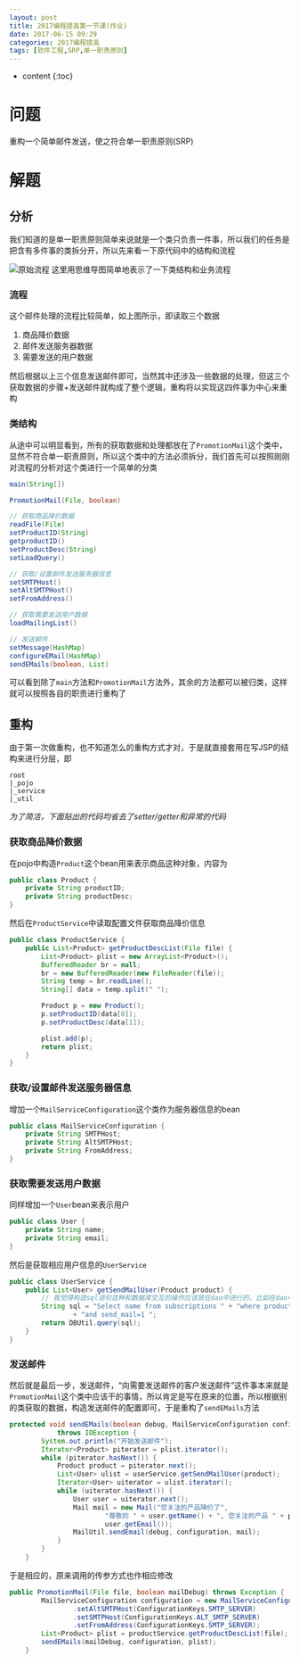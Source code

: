 ```yaml
---
layout: post
title: 2017编程提高第一节课(作业)
date: 2017-06-15 09:29
categories: 2017编程提高
tags: [软件工程,SRP,单一职责原则]
---
```


* content
{:toc}

# 问题
重构一个简单邮件发送，使之符合单一职责原则(SRP)

# 解题
## 分析
我们知道的是单一职责原则简单来说就是一个类只负责一件事，所以我们的任务是把含有多件事的类拆分开，所以先来看一下原代码中的结构和流程

![原始流程][1]
这里用思维导图简单地表示了一下类结构和业务流程
### 流程
这个邮件处理的流程比较简单，如上图所示，即读取三个数据
1. 商品降价数据
2. 邮件发送服务器数据
3. 需要发送的用户数据

然后根据以上三个信息发送邮件即可，当然其中还涉及一些数据的处理，但这三个获取数据的步骤+发送邮件就构成了整个逻辑，重构将以实现这四件事为中心来重构
### 类结构
从途中可以明显看到，所有的获取数据和处理都放在了`PromotionMail`这个类中，显然不符合单一职责原则，所以这个类中的方法必须拆分，我们首先可以按照刚刚对流程的分析对这个类进行一个简单的分类
```java
main(String[])

PromotionMail(File, boolean)

// 获取商品降价数据
readFile(File)
setProductID(String)
getproductID()
setProductDesc(String)
setLoadQuery()

// 获取/设置邮件发送服务器信息
setSMTPHost()
setAltSMTPHost()
setFromAddress()

// 获取需要发送用户数据
loadMailingList()

// 发送邮件
setMessage(HashMap)
configureEMail(HashMap)
sendEMails(boolean, List)
```
可以看到除了`main`方法和`PromotionMail`方法外，其余的方法都可以被归类，这样就可以按照各自的职责进行重构了

## 重构
由于第一次做重构，也不知道怎么的重构方式才对，于是就直接套用在写JSP的结构来进行分层，即
```
root
|_pojo
|_service
|_util
```
*为了简洁，下面贴出的代码均省去了setter/getter和异常的代码*
### 获取商品降价数据
在pojo中构造`Product`这个bean用来表示商品这种对象，内容为
```java
public class Product {
	private String productID;
	private String productDesc;
}
```
然后在`ProductService`中读取配置文件获取商品降价信息
```java
public class ProductService {
	public List<Product> getProductDescList(File file) {
		List<Product> plist = new ArrayList<Product>();
		BufferedReader br = null;
		br = new BufferedReader(new FileReader(file));
		String temp = br.readLine();
		String[] data = temp.split(" ");

		Product p = new Product();
		p.setProductID(data[0]);
		p.setProductDesc(data[1]);

		plist.add(p);
		return plist;
	}
}
```
### 获取/设置邮件发送服务器信息
增加一个`MailServiceConfiguration`这个类作为服务器信息的bean
```java
public class MailServiceConfiguration {
	private String SMTPHost;
	private String AltSMTPHost;
	private String FromAddress;
}
```
### 获取需要发送用户数据
同样增加一个`User`bean来表示用户
```java
public class User {
	private String name;
	private String email;
}
```
然后是获取相应用户信息的`UserService`
```java
public class UserService {
	public List<User> getSendMailUser(Product product) {
		// 我觉得构造sql语句这种和数据库交互的操作应该放在dao中进行的，比如在dao中有一个类似findByProductID(String pattern)的方法，那这里就简单处理了，只是为了返回一个userlist的结果
		String sql = "Select name from subscriptions " + "where product_id= '" + product.getProductID() + "' "
				+ "and send_mail=1 ";
		return DBUtil.query(sql);
	}
}
```
### 发送邮件
然后就是最后一步，发送邮件，“向需要发送邮件的客户发送邮件”这件事本来就是`PromotionMail`这个类中应该干的事情，所以肯定是写在原来的位置，所以根据别的类获取的数据，构造发送邮件的配置即可，于是重构了`sendEMails`方法
```java
protected void sendEMails(boolean debug, MailServiceConfiguration configuration, List<Product> plist)
			throws IOException {
		System.out.println("开始发送邮件");
		Iterator<Product> piterator = plist.iterator();
		while (piterator.hasNext()) {
			Product product = piterator.next();
			List<User> ulist = userService.getSendMailUser(product);
			Iterator<User> uiterator = ulist.iterator();
			while (uiterator.hasNext()) {
				User user = uiterator.next();
				Mail mail = new Mail("您关注的产品降价了",
						"尊敬的 " + user.getName() + ", 您关注的产品 " + plist.get(0).getProductDesc() + " 降价了，欢迎购买!",
						user.getEmail());
				MailUtil.sendEmail(debug, configuration, mail);
			}
		}
	}
```
于是相应的，原来调用的传参方式也作相应修改
```java
public PromotionMail(File file, boolean mailDebug) throws Exception {
		MailServiceConfiguration configuration = new MailServiceConfiguration()
				.setAltSMTPHost(ConfigurationKeys.SMTP_SERVER)
				.setSMTPHost(ConfigurationKeys.ALT_SMTP_SERVER)
				.setFromAddress(ConfigurationKeys.SMTP_SERVER);
		List<Product> plist = productService.getProductDescList(file);
		sendEMails(mailDebug, configuration, plist);
	}
```

  [1]: http://olwt21mf4.bkt.clouddn.com/17-6-15/66201134.jpg "原始流程"